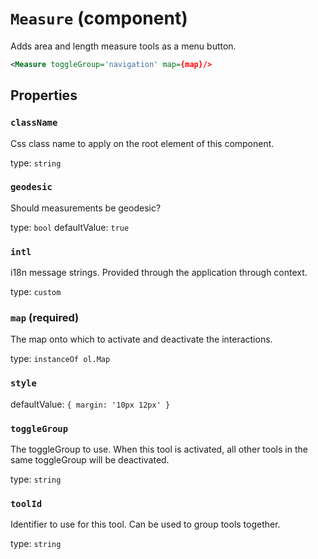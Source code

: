 `Measure` (component)
=====================

Adds area and length measure tools as a menu button.

```xml
<Measure toggleGroup='navigation' map={map}/>
```

Properties
----------

### `className`

Css class name to apply on the root element of this component.

type: `string`


### `geodesic`

Should measurements be geodesic?

type: `bool`
defaultValue: `true`


### `intl`

i18n message strings. Provided through the application through context.

type: `custom`


### `map` (required)

The map onto which to activate and deactivate the interactions.

type: `instanceOf ol.Map`


### `style`

defaultValue: `{
  margin: '10px 12px'
}`


### `toggleGroup`

The toggleGroup to use. When this tool is activated, all other tools in the same toggleGroup will be deactivated.

type: `string`


### `toolId`

Identifier to use for this tool. Can be used to group tools together.

type: `string`

